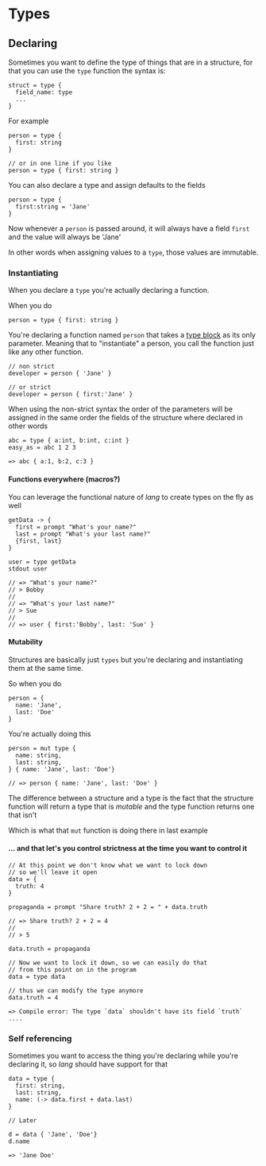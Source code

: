 # Types

## Declaring

Sometimes you want to define the type of things that are in a structure, for
that you can use the `type` function the syntax is:

```
struct = type {
  field_name: type
  ...
}
```

For example

```
person = type {
  first: string
}

// or in one line if you like
person = type { first: string }
```

You can also declare a type and assign defaults to the fields

```
person = type {
  first:string = 'Jane'
}
```

Now whenever a `person` is passed around, it will always have a field `first`
and the value will always be 'Jane'

In other words when assigning values to a `type`, those values are immutable.

### Instantiating

When you declare a `type` you're actually declaring a function.

When you do

```
person = type { first: string }
```

You're declaring a function named `person` that takes a [type block]() as its only
parameter. Meaning that to "instantiate" a person, you call the function just
like any other function.

```
// non strict
developer = person { 'Jane' }

// or strict
developer = person { first:'Jane' }
```

When using the non-strict syntax the order of the parameters will be assigned in
the same order the fields of the structure where declared in other words

```
abc = type { a:int, b:int, c:int }
easy_as = abc 1 2 3

=> abc { a:1, b:2, c:3 }
```

#### Functions everywhere (macros?)

You can leverage the functional nature of _lang_ to create types on the fly as
well

```
getData -> {
  first = prompt "What's your name?"
  last = prompt "What's your last name?"
  {first, last}
}

user = type getData
stdout user

// => "What's your name?"
// > Bobby
//
// => "What's your last name?"
// > Sue
//
// => user { first:'Bobby', last: 'Sue' }
```

#### Mutability

Structures are basically just `types` but you're declaring and instantiating
them at the same time. 

So when you do 

```
person = {
  name: 'Jane',
  last: 'Doe'
}
```

You're actually doing this

```
person = mut type {
  name: string,
  last: string,
} { name: 'Jane', last: 'Doe'}

// => person { name: 'Jane', last: 'Doe' }
```

The difference between a structure and a type is the fact that the
structure function will return a type that is _mutable_ and the type function
returns one that isn't

Which is what that `mut` function is doing there in last example

#### ... and that let's you control strictness at the time you want to control it

```
// At this point we don't know what we want to lock down
// so we'll leave it open
data = { 
  truth: 4
}

propaganda = prompt "Share truth? 2 + 2 = " + data.truth

// => Share truth? 2 + 2 = 4
//
// > 5

data.truth = propaganda

// Now we want to lock it down, so we can easily do that
// from this point on in the program
data = type data

// thus we can modify the type anymore
data.truth = 4

=> Compile error: The type `data` shouldn't have its field `truth` ....
```

### Self referencing

Sometimes you want to access the thing you're declaring while you're declaring
it, so _lang_ should have support for that

```
data = type { 
  first: string,
  last: string,
  name: (-> data.first + data.last)
}

// Later

d = data { 'Jane', 'Doe'}
d.name

=> 'Jane Doe'
```
